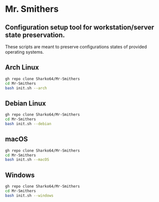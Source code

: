 # Mr. Smithers
## Configuration setup tool for workstation/server state preservation.

These scripts are meant to preserve configurations states of provided operating systems.

## Arch Linux

```bash
gh repo clone Sharko64/Mr-Smithers
cd Mr-Smithers
bash init.sh --arch
```

## Debian Linux

```bash
gh repo clone Sharko64/Mr-Smithers
cd Mr-Smithers
bash init.sh --debian
```

## macOS

```bash
gh repo clone Sharko64/Mr-Smithers
cd Mr-Smithers
bash init.sh --macOS
```

## Windows

```bash
gh repo clone Sharko64/Mr-Smithers
cd Mr-Smithers
bash init.sh --windows
```



